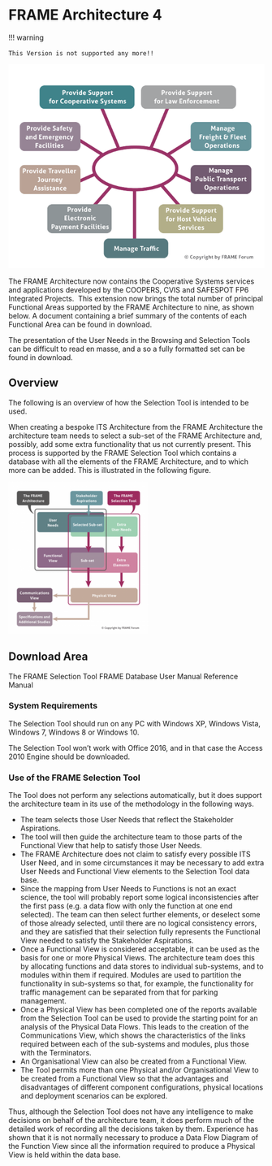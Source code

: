 # FRAME Architecture 4

!!! warning

    This Version is not supported any more!!

![Overview functional areas FRAME architecture](../assets/img/FRAME-Functional-Areas-N-672x536-1.png)

The FRAME Architecture now contains the Cooperative Systems services and applications developed by the COOPERS, CVIS and SAFESPOT FP6 Integrated Projects.  This extension now brings the total number of principal Functional Areas supported by the FRAME Architecture to nine, as shown below. A document containing a brief summary of the contents of each Functional Area can be found in download.

The presentation of the User Needs in the Browsing and Selection Tools can be difficult to read en masse, and a so a fully formatted set can be found in download.

## Overview

The following is an overview of how the Selection Tool is intended to be used.

When creating a bespoke ITS Architecture from the FRAME Architecture the architecture team needs to select a sub-set of the FRAME Architecture and, possibly, add some extra functionality that us not currently present. This process is supported by the FRAME Selection Tool which contains a database with all the elements of the FRAME Architecture, and to which more can be added. This is illustrated in the following figure.

![FRAME Selection Tool](../assets/img/FRAME-Architecture-Diagram-534x583-1-275x300.png)

## Download Area
The FRAME Selection Tool
FRAME Database
User Manual
Reference Manual

### System Requirements
The Selection Tool should run on any PC with Windows XP, Windows Vista, Windows 7, Windows 8 or Windows 10.

The Selection Tool won’t work with Office 2016, and in that case the Access 2010 Engine should be downloaded.

### Use of the FRAME Selection Tool

The Tool does not perform any selections automatically, but it does support the architecture team in its use of the methodology in the following ways.

 - The team selects those User Needs that reflect the Stakeholder Aspirations.
 - The tool will then guide the architecture team to those parts of the Functional View that help to satisfy those User Needs.
 - The FRAME Architecture does not claim to satisfy every possible ITS User Need, and in some circumstances it may be necessary to add extra User Needs and Functional View elements to the Selection Tool data base.
 - Since the mapping from User Needs to Functions is not an exact science, the tool will probably report some logical inconsistencies after the first pass (e.g. a data flow with only the function at one end selected). The team can then select further elements, or deselect some of those already selected, until there are no logical consistency errors, and they are satisfied that their selection fully represents the Functional View needed to satisfy the Stakeholder Aspirations.
 - Once a Functional View is considered acceptable, it can be used as the basis for one or more Physical Views. The architecture team does this by allocating functions and data stores to individual sub-systems, and to modules within them if required. Modules are used to partition the functionality in sub-systems so that, for example, the functionality for traffic management can be separated from that for parking management.
 - Once a Physical View has been completed one of the reports available from the Selection Tool can be used to provide the starting point for an analysis of the Physical Data Flows. This leads to the creation of the Communications View, which shows the characteristics of the links required between each of the sub-systems and modules, plus those with the Terminators.
 - An Organisational View can also be created from a Functional View.
 - The Tool permits more than one Physical and/or Organisational View to be created from a Functional View so that the advantages and disadvantages of different component configurations, physical locations and deployment scenarios can be explored.

Thus, although the Selection Tool does not have any intelligence to make decisions on behalf of the architecture team, it does perform much of the detailed work of recording all the decisions taken by them. Experience has shown that it is not normally necessary to produce a Data Flow Diagram of the Function View since all the information required to produce a Physical View is held within the data base.